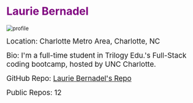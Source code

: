 # <span style='color:purple;'>Laurie Bernadel</span>
![profile](https://avatars0.githubusercontent.com/u/55070235?v=4)

<span style='font-size:14pt;'>Location: Charlotte Metro Area, Charlotte, NC</span>

<span style='font-size:14pt;'>Bio: I'm a full-time student in Trilogy Edu.'s Full-Stack coding bootcamp, hosted by UNC Charlotte.</span>

<span style='font-size:14pt;'>GitHub Repo: [Laurie Bernadel's Repo](https://github.com/lbernadel)</span>

<span style='font-size:14pt;'>Public Repos: 12</span>

